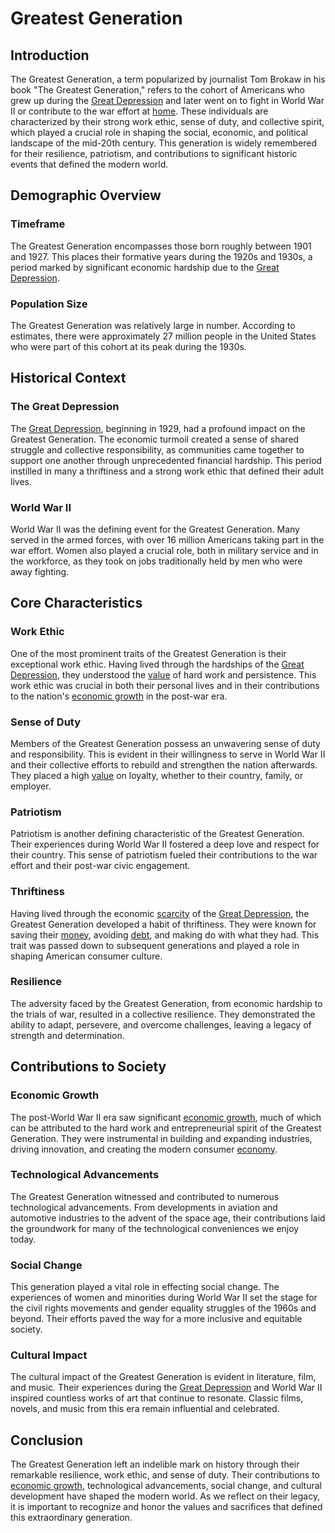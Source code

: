 # Greatest Generation

## Introduction
The Greatest Generation, a term popularized by journalist Tom Brokaw in his book "The Greatest Generation," refers to the cohort of Americans who grew up during the [Great Depression](../g/great_depression.md) and later went on to fight in World War II or contribute to the war effort at [home](../h/home.md). These individuals are characterized by their strong work ethic, sense of duty, and collective spirit, which played a crucial role in shaping the social, economic, and political landscape of the mid-20th century. This generation is widely remembered for their resilience, patriotism, and contributions to significant historic events that defined the modern world.

## Demographic Overview

### Timeframe
The Greatest Generation encompasses those born roughly between 1901 and 1927. This places their formative years during the 1920s and 1930s, a period marked by significant economic hardship due to the [Great Depression](../g/great_depression.md).

### Population Size
The Greatest Generation was relatively large in number. According to estimates, there were approximately 27 million people in the United States who were part of this cohort at its peak during the 1930s.

## Historical Context

### The Great Depression
The [Great Depression](../g/great_depression.md), beginning in 1929, had a profound impact on the Greatest Generation. The economic turmoil created a sense of shared struggle and collective responsibility, as communities came together to support one another through unprecedented financial hardship. This period instilled in many a thriftiness and a strong work ethic that defined their adult lives.

### World War II
World War II was the defining event for the Greatest Generation. Many served in the armed forces, with over 16 million Americans taking part in the war effort. Women also played a crucial role, both in military service and in the workforce, as they took on jobs traditionally held by men who were away fighting.

## Core Characteristics

### Work Ethic
One of the most prominent traits of the Greatest Generation is their exceptional work ethic. Having lived through the hardships of the [Great Depression](../g/great_depression.md), they understood the [value](../v/value.md) of hard work and persistence. This work ethic was crucial in both their personal lives and in their contributions to the nation's [economic growth](../e/economic_growth.md) in the post-war era.

### Sense of Duty
Members of the Greatest Generation possess an unwavering sense of duty and responsibility. This is evident in their willingness to serve in World War II and their collective efforts to rebuild and strengthen the nation afterwards. They placed a high [value](../v/value.md) on loyalty, whether to their country, family, or employer.

### Patriotism
Patriotism is another defining characteristic of the Greatest Generation. Their experiences during World War II fostered a deep love and respect for their country. This sense of patriotism fueled their contributions to the war effort and their post-war civic engagement.

### Thriftiness
Having lived through the economic [scarcity](../s/scarcity.md) of the [Great Depression](../g/great_depression.md), the Greatest Generation developed a habit of thriftiness. They were known for saving their [money](../m/money.md), avoiding [debt](../d/debt.md), and making do with what they had. This trait was passed down to subsequent generations and played a role in shaping American consumer culture.

### Resilience
The adversity faced by the Greatest Generation, from economic hardship to the trials of war, resulted in a collective resilience. They demonstrated the ability to adapt, persevere, and overcome challenges, leaving a legacy of strength and determination.

## Contributions to Society

### Economic Growth
The post-World War II era saw significant [economic growth](../e/economic_growth.md), much of which can be attributed to the hard work and entrepreneurial spirit of the Greatest Generation. They were instrumental in building and expanding industries, driving innovation, and creating the modern consumer [economy](../e/economy.md).

### Technological Advancements
The Greatest Generation witnessed and contributed to numerous technological advancements. From developments in aviation and automotive industries to the advent of the space age, their contributions laid the groundwork for many of the technological conveniences we enjoy today.

### Social Change
This generation played a vital role in effecting social change. The experiences of women and minorities during World War II set the stage for the civil rights movements and gender equality struggles of the 1960s and beyond. Their efforts paved the way for a more inclusive and equitable society.

### Cultural Impact
The cultural impact of the Greatest Generation is evident in literature, film, and music. Their experiences during the [Great Depression](../g/great_depression.md) and World War II inspired countless works of art that continue to resonate. Classic films, novels, and music from this era remain influential and celebrated.

## Conclusion
The Greatest Generation left an indelible mark on history through their remarkable resilience, work ethic, and sense of duty. Their contributions to [economic growth](../e/economic_growth.md), technological advancements, social change, and cultural development have shaped the modern world. As we reflect on their legacy, it is important to recognize and honor the values and sacrifices that defined this extraordinary generation.